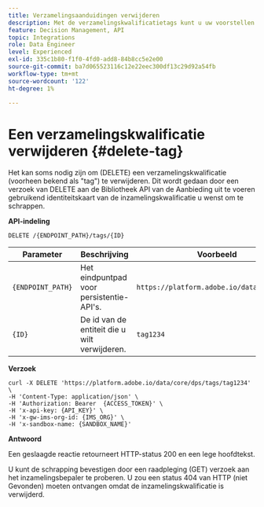 ```yaml
---
title: Verzamelingsaanduidingen verwijderen
description: Met de verzamelingskwalificatietags kunt u uw voorstellen beter organiseren en sorteren.
feature: Decision Management, API
topic: Integrations
role: Data Engineer
level: Experienced
exl-id: 335c1b80-f1f0-4fd0-add8-84b8cc5e2e00
source-git-commit: ba7d065523116c12e22eec300df13c29d92a54fb
workflow-type: tm+mt
source-wordcount: '122'
ht-degree: 1%

---
```



# Een verzamelingskwalificatie verwijderen {#delete-tag}

Het kan soms nodig zijn om (DELETE) een verzamelingskwalificatie (voorheen bekend als &quot;tag&quot;) te verwijderen. Dit wordt gedaan door een verzoek van DELETE aan de Bibliotheek API van de Aanbieding uit te voeren gebruikend identiteitskaart van de inzamelingskwalificatie u wenst om te schrappen.

**API-indeling**

```http
DELETE /{ENDPOINT_PATH}/tags/{ID}
```

| Parameter | Beschrijving | Voorbeeld |
| --------- | ----------- | ------- |
| `{ENDPOINT_PATH}` | Het eindpuntpad voor persistentie-API&#39;s. | `https://platform.adobe.io/data/core/dps/` |
| `{ID}` | De id van de entiteit die u wilt verwijderen. | `tag1234` |

**Verzoek**

```shell
curl -X DELETE 'https://platform.adobe.io/data/core/dps/tags/tag1234' \
-H 'Content-Type: application/json' \
-H 'Authorization: Bearer  {ACCESS_TOKEN}' \
-H 'x-api-key: {API_KEY}' \
-H 'x-gw-ims-org-id: {IMS_ORG}' \
-H 'x-sandbox-name: {SANDBOX_NAME}'
```

**Antwoord**

Een geslaagde reactie retourneert HTTP-status 200 en een lege hoofdtekst.

U kunt de schrapping bevestigen door een raadpleging (GET) verzoek aan het inzamelingsbepaler te proberen. U zou een status 404 van HTTP (niet Gevonden) moeten ontvangen omdat de inzamelingskwalificatie is verwijderd.